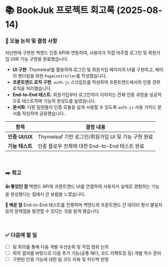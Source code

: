 # 📚 BookJuk 프로젝트 회고록 (2025-08-14)

### 📌 오늘 논의 및 결정 사항
지난번에 구현한 백엔드 인증 API와 연동하여, 사용자가 직접 마주할 로그인 및 회원가입 UI와 기능 구현을 완료했습니다.

- **UI 구현**: Thymeleaf를 활용하여 로그인 및 회원가입 페이지의 UI를 구현하고, 페이지 렌더링을 위한 `PageController`를 작성했습니다.
- **프론트엔드 로직 구현**: `auth.js` 스크립트를 작성하여 프론트엔드에서의 인증 관련 로직을 처리했습니다.
- **End-to-End 테스트**: 회원가입부터 로그인까지 이어지는 전체 인증 과정을 성공적으로 테스트하며 기능의 완성도를 높였습니다.
- **문서화**: 다른 팀원들이 인증 모듈을 쉽게 사용할 수 있도록 `auth.js` 사용 가이드 문서를 작성하여 공유했습니다.

| 항목 | 결정 내용 |
| --- | --- |
| **인증 UI/UX** | Thymeleaf 기반 로그인/회원가입 UI 및 기능 구현 완료 |
| **기능 테스트** | 인증 플로우 전체에 대한 End-to-End 테스트 완료 |

<br>

### ✒️ 회고

**👍 좋았던 점**
백엔드 API와 프론트엔드 UI를 연결하여 사용자가 실제로 경험하는 기능을 완성했다는 점에서 큰 보람을 느꼈습니다.

**🤔 배운 점**
End-to-End 테스트를 진행하며 백엔드와 프론트엔드 간 데이터 형식 불일치 등의 문제점을 발견할 수 있다는 것을 알게 됐습니다.

<br>

### ✅ 다음에 할 일
- [ ] 팀 회의를 통해 다음 개발 우선순위 및 작업 범위 논의
- [ ] 회의 결과를 바탕으로 다음 추가 기능(공통 헤더, 코드 리팩토링 등) 개발 착수 준비
- [ ] 구현된 인증 기능에 대한 팀 코드 리뷰 및 피드백 반영
